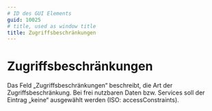 ```yaml
---
# ID des GUI Elements
guid: 10025
# title, used as window title
title: Zugriffsbeschränkungen
---
```


# Zugriffsbeschränkungen

Das Feld „Zugriffsbeschränkungen“ beschreibt, die Art der Zugriffsbeschränkung. Bei frei nutzbaren Daten bzw. Services soll der Eintrag „keine“ ausgewählt werden (ISO: accessConstraints).

